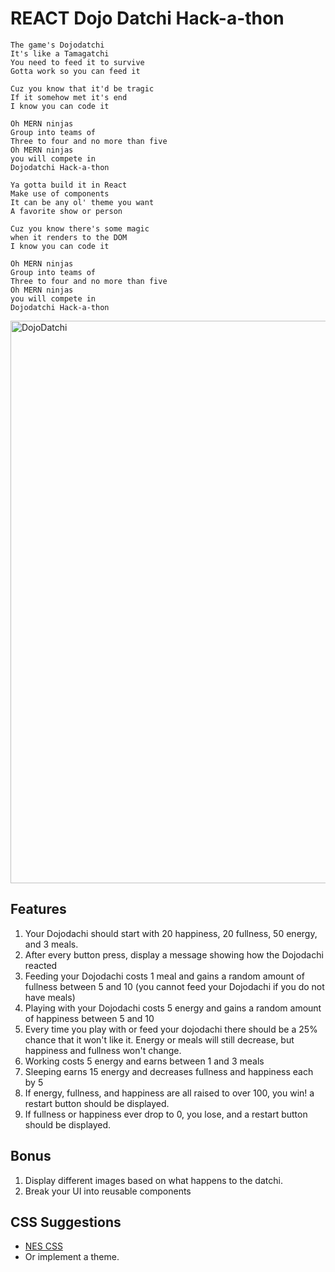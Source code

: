 # REACT Dojo Datchi Hack-a-thon

```
The game's Dojodatchi
It's like a Tamagatchi
You need to feed it to survive
Gotta work so you can feed it

Cuz you know that it'd be tragic
If it somehow met it's end
I know you can code it

Oh MERN ninjas
Group into teams of
Three to four and no more than five
Oh MERN ninjas
you will compete in
Dojodatchi Hack-a-thon

Ya gotta build it in React
Make use of components
It can be any ol' theme you want
A favorite show or person

Cuz you know there's some magic
when it renders to the DOM
I know you can code it

Oh MERN ninjas
Group into teams of
Three to four and no more than five
Oh MERN ninjas
you will compete in
Dojodatchi Hack-a-thon

```

<img src="https://github.com/adion81/mern-lectures/blob/master/assets/MERNDOJODATCHI.png" alt="DojoDatchi" width="900px" />

## Features
<ol>
    <li>Your Dojodachi should start with 20 happiness, 20 fullness, 50 energy, and 3 meals.</li>
    <li>After every button press, display a message showing how the Dojodachi reacted</li>
    <li>Feeding your Dojodachi costs 1 meal and gains a random amount of fullness between 5 and 10 (you cannot feed your Dojodachi if you do not have meals)</li>
    <li>Playing with your Dojodachi costs 5 energy and gains a random amount of happiness between 5 and 10</li>
    <li>Every time you play with or feed your dojodachi there should be a 25% chance that it won't like it. Energy or meals will still decrease, but happiness and fullness won't change.</li>
    <li>Working costs 5 energy and earns between 1 and 3 meals</li>
    <li>Sleeping earns 15 energy and decreases fullness and happiness each by 5</li>
    <li>If energy, fullness, and happiness are all raised to over 100, you win! a restart button should be displayed.</li>
    <li>If fullness or happiness ever drop to 0, you lose, and a restart button should be displayed.</li>
</ol>

## Bonus
<ol>
    <li>Display different images based on what happens to the datchi.</li>
    <li>Break your UI into reusable components</li>
</ol>


## CSS Suggestions

<ul>
    <li><a href="https://nostalgic-css.github.io/NES.css/">NES CSS</a></li>
    <li>Or implement a theme.</li>
</ul>

